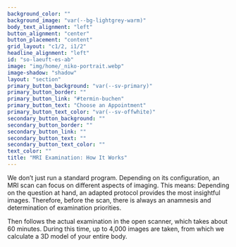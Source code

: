 ```yaml
---
background_color: ""
background_image: "var(--bg-lightgrey-warm)"
body_text_alignment: "left"
button_alignment: "center"
button_placement: "content"
grid_layout: "c1/2, i1/2"
headline_alignment: "left"
id: "so-laeuft-es-ab"
image: "img/home/_niko-portrait.webp"
image-shadow: "shadow"
layout: "section"
primary_button_background: "var(--sv-primary)"
primary_button_border: ""
primary_button_link: "#termin-buchen"
primary_button_text: "Choose an Appointment"
primary_button_text_color: "var(--sv-offwhite)"
secondary_button_background: ""
secondary_button_border: ""
secondary_button_link: ""
secondary_button_text: ""
secondary_button_text_color: ""
text_color: ""
title: "MRI Examination: How It Works"
---
```


We don’t just run a standard program. Depending on its configuration, an MRI scan can focus on different aspects of imaging. This means: Depending on the question at hand, an adapted protocol provides the most insightful images. Therefore, before the scan, there is always an anamnesis and determination of examination priorities.  

Then follows the actual examination in the open scanner, which takes about 60 minutes. During this time, up to 4,000 images are taken, from which we calculate a 3D model of your entire body.
